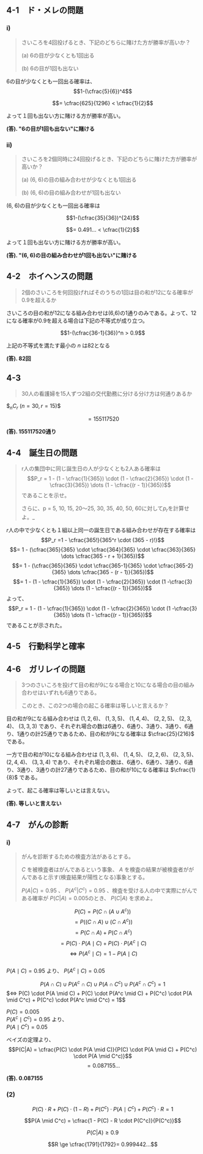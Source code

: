 ## 4-1　ド・メレの問題
### i)
> さいころを4回投げるとき、下記のどちらに賭けた方が勝率が高いか？
> 
> (a) 6の目が少なくとも1回出る
> 
> (b) 6の目が1回も出ない

6の目が少なくとも一回出る確率は、
$$1-(\cfrac{5}{6})^4$$

$$= \cfrac{625}{1296} < \cfrac{1}{2}$$

よって１回も出ない方に賭ける方が勝率が高い。
  
**(答). "6の目が1回も出ない"に賭ける**
### ii)
> さいころを2個同時に24回投げるとき、下記のどちらに賭けた方が勝率が高いか？
> 
> (a) (6, 6)の目の組み合わせが少なくとも1回出る
> 
> (b) (6, 6)の目の組み合わせが1回も出ない

(6, 6)の目が少なくとも一回出る確率は

$$1-(\cfrac{35}{36})^{24}$$

$$= 0.491... < \cfrac{1}{2}$$

よって１回も出ない方に賭ける方が勝率が高い。
  
**(答). "(6, 6)の目の組み合わせが1回も出ない"に賭ける**

## 4-2　ホイヘンスの問題
> 2個のさいころを何回投げればそのうちの1回は目の和が12になる確率が0.9を超えるか

さいころの目の和が12になる組み合わせは(6,6)の1通りのみである。よって、12になる確率が0.9を超える場合は下記の不等式が成り立つ。

$$1-(\cfrac{36-1}{36})^n > 0.9$$

上記の不等式を満たす最小の $n$ は82となる

**(答). 82回**
## 4-3
> 30人の看護婦を15人ずつ2組の交代勤務に分ける分け方は何通りあるか

$$_nC_r$ $(n=30, r=15)$$

$$=155117520$$   
  
**(答). 155117520通り**
## 4-4　誕生日の問題
> r人の集団中に同じ誕生日の人が少なくとも2人ある確率は
> $$P_r = 1 - (1 - \cfrac{1}{365}) \cdot (1 - \cfrac{2}{365}) \cdot (1 -\cfrac{3}{365}) \dots (1 - \cfrac{(r - 1)}{365})$$
> であることを示せ。
> >  
> さらに、p = 5, 10, 15, 20～25, 30, 35, 40, 50, 60に対して$p_r$を計算せよ。_

$r$人の中で少なくとも１組以上同一の誕生日である組み合わせが存在する確率は  
$$P_r =1 - \cfrac{365!}{365^r \cdot (365 - r)!}$$
$$= 1 - (\cfrac{365}{365} \cdot \cfrac{364}{365} \cdot \cfrac{363}{365} \dots \cfrac{365 - r + 1}{365})$$
$$= 1 - (\cfrac{365}{365} \cdot \cfrac{365-1}{365} \cdot \cfrac{365-2}{365} \dots \cfrac{365 - (r - 1)}{365})$$
$$= 1 - (1 - \cfrac{1}{365}) \cdot (1 - \cfrac{2}{365}) \cdot (1 -\cfrac{3}{365}) \dots (1 - \cfrac{(r - 1)}{365})$$
よって、  
$$P_r = 1 - (1 - \cfrac{1}{365}) \cdot (1 - \cfrac{2}{365}) \cdot (1 -\cfrac{3}{365}) \dots (1 - \cfrac{(r - 1)}{365})$$ 
であることが示された。
## 4-5　行動科学と確率

## 4-6　ガリレイの問題
> 3つのさいころを投げて目の和が9になる場合と10になる場合の目の組み合わせはいずれも6通りである。
>
> このとき、この2つの場合の起こる確率は等しいと言えるか？

目の和が9になる組み合わせは
$(1, 2, 6)$、
$(1, 3, 5)$、
$(1, 4, 4)$、
$(2, 2, 5)$、
$(2, 3, 4)$、
$(3, 3, 3)$
であり、それぞれ場合の数は6通り、6通り、3通り、3通り、6通り、1通りの計25通りであるため、目の和が9になる確率は
$\cfrac{25}{216}$
である。

一方で目の和が10になる組み合わせは
$(1, 3, 6)$、
$(1, 4, 5)$、
$(2, 2, 6)$、
$(2, 3, 5)$、
$(2, 4, 4)$、
$(3, 3, 4)$
であり、それぞれ場合の数は、6通り、6通り、3通り、6通り、3通り、3通りの計27通りであるため、目の和が10になる確率は
$\cfrac{1}{8}$
である。

よって、起こる確率は等しいとは言えない。

**(答). 等しいと言えない**
## 4-7　がんの診断
### i)
> がんを診断するための検査方法があるとする。
>
> $C$ を被検査者はがんであるという事象、 $A$ を検査の結果が被検査者ががんであると示す(検査結果が陽性となる)事象とする。
> 
>  $P(A | C) = 0.95$ 、 $P(A^c | C^c) = 0.95$ 、検査を受ける人の中で実際にがんである確率が $P(C | A) = 0.005$のとき、 $P(C | A)$ を求めよ。

$$P(C) = P(C \cap (A \cup A^c))$$
$$= P((C \cap A) \cup (C \cap A^c))$$
$$= P(C \cap A) + P(C \cap A^c)$$
$$= P(C) \cdot P(A \mid C) + P(C) \cdot P(A^c \mid C)$$
$$\iff P(A^c \mid C) = 1 - P(A \mid C)$$  
$P(A \mid C)=0.95$ より、 $P(A^c \mid C) = 0.05$

$$P(A \cap C) \cup P(A^c \cap C) \cup P(A \cap C^c) \cup P(A^c \cap C^c) = 1$$
$$\iff$  P(C) \cdot P(A \mid C) + P(C) \cdot P(A^c \mid C) + P(C^c) \cdot P(A \mid C^c) + P(C^c) \cdot P(A^c \mid C^c) = 1$$

$P(C)=0.005$  
$P(A^c \mid C^c)=0.95$ より、  
$P(A \mid C^c) = 0.05$  

ベイズの定理より、  
$$P(C|A) = \cfrac{P(C) \cdot P(A \mid C)}{P(C) \cdot P(A \mid C) + P(C^c) \cdot P(A \mid C^c)}$$
$$=0.087155...$$  

**(答). 0.087155**
### (2)
$$P(C) \cdot R + P(C) \cdot (1 - R) + P(C^c) \cdot P(A \mid C^c) + P(C^c) \cdot R= 1$$

$$P(A \mid C^c) = \cfrac{1 - P(C) - R \cdot P(C^c)}{P(C^c)}$$

$$P(C|A) \ge 0.9$$

$$R \ge \cfrac{1791}{1792}= 0.999442...$$




